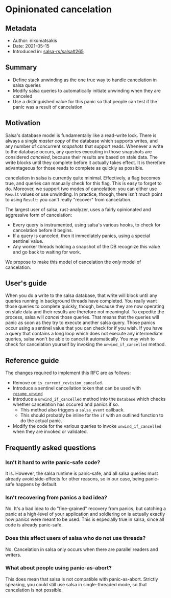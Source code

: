 # Opinionated cancelation

## Metadata

* Author: nikomatsakis
* Date: 2021-05-15
* Introduced in: [salsa-rs/salsa#265](https://github.com/salsa-rs/salsa/pull/265)

## Summary

* Define stack unwinding as the one true way to handle cancelation in salsa queries
* Modify salsa queries to automatically initiate unwinding when they are canceled
* Use a distinguished value for this panic so that people can test if the panic was a result of cancelation

## Motivation

Salsa's database model is fundamentally like a read-write lock. There is always a single *master copy* of the database which supports writes, and any number of concurrent *snapshots* that support reads. Whenever a write to the database occurs, any queries executing in those snapshots are considered *canceled*, because their results are based on stale data. The write blocks until they complete before it actually takes effect. It is therefore advantageous for those reads to complete as quickly as possible.

cancelation in salsa is currently quite minimal. Effectively, a flag becomes true, and queries can manually check for this flag. This is easy to forget to do. Moreover, we support two modes of cancelation: you can either use `Result` values or use unwinding. In practice, though, there isn't much point to using `Result`: you can't really "recover" from cancelation.

The largest user of salsa, rust-analyzer, uses a fairly opinionated and aggressive form of cancelation:

* Every query is instrumented, using salsa's various hooks, to check for cancelation before it begins.
* If a query is canceled, then it immediately panics, using a special sentinel value.
* Any worker threads holding a snapshot of the DB recognize this value and go back to waiting for work.

We propose to make this model of cancelation the *only* model of cancelation.

## User's guide

When you do a write to the salsa database, that write will block until any queries running in background threads have completed. You really want those queries to complete quickly, though, because they are now operating on stale data and their results are therefore not meaningful. To expedite the process, salsa will *cancel* those queries. That means that the queries will panic as soon as they try to execute another salsa query. Those panics occur using a sentinel value that you can check for if you wish. If you have a query that contains a long loop which does not execute any intermediate queries, salsa won't be able to cancel it automatically. You may wish to check for cancelation yourself by invoking the `unwind_if_cancelled` method.

## Reference guide

The changes required to implement this RFC are as follows:

* Remove on `is_current_revision_canceled`.
* Introduce a sentinel cancellation token that can be used with [`resume_unwind`](https://doc.rust-lang.org/std/panic/fn.resume_unwind.html)
* Introduce a `unwind_if_cancelled` method into the `Database` which checks whether cancelation has occured and panics if so.
    * This method also triggers a `salsa_event` callback.
    * This should probably be inline for the `if` with an outlined function to do the actual panic.
* Modify the code for the various queries to invoke `unwind_if_cancelled` when they are invoked or validated.

## Frequently asked questions

### Isn't it hard to write panic-safe code?

It is. However, the salsa runtime is panic-safe, and all salsa queries must already avoid side-effects for other reasons, so in our case, being panic-safe happens by default.

### Isn't recovering from panics a bad idea?

No. It's a bad idea to do "fine-grained" recovery from panics, but catching a panic at a high-level of your application and soldiering on is actually exactly how panics were meant to be used. This is especially true in salsa, since all code is already panic-safe.

### Does this affect users of salsa who do not use threads?

No. Cancelation in salsa only occurs when there are parallel readers and writers.

### What about people using panic-as-abort?

This does mean that salsa is not compatible with panic-as-abort. Strictly speaking, you could still use salsa in single-threaded mode, so that cancelation is not possible.


